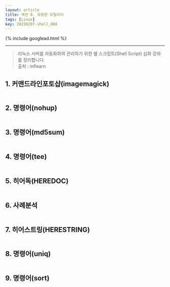 ```yaml
---
layout: article
title: 섹션 8. 유용한 유틸리티
tags: [Linux]
key: 20230207-shell_008
---
```


{% include googlead.html %}

---

> 리눅스 서버를 자동화하여 관리하기 위한 쉘 스크립트(Shell Script) 심화 강좌를 정리합니다.  
> 출처 : inflearn  

## 1. 커맨드라인포토샵(imagemagick)
```bash
```

## 2. 명령어(nohup)
```bash
```

## 3. 명령어(md5sum)
```bash
```

## 4. 명령어(tee)
```bash
```

## 5. 히어독(HEREDOC)
```bash
```

## 6. 사례분석
```bash
```

## 7. 히어스트링(HERESTRING)
```bash
```

## 8. 명령어(uniq)
```bash
```

## 9. 명령어(sort)
```bash
```
